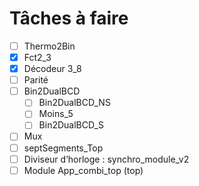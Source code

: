 # Tâches à faire

- [ ] Thermo2Bin
- [x] Fct2_3
- [x] Décodeur 3_8
- [ ] Parité
- [ ] Bin2DualBCD
  - [ ] Bin2DualBCD_NS
  - [ ] Moins_5
  - [ ] Bin2DualBCD_S
- [ ] Mux
- [ ] septSegments_Top
- [ ] Diviseur d’horloge : synchro_module_v2
- [ ] Module App_combi_top (top)
